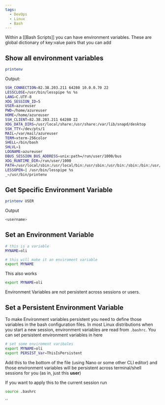 ```yaml
---
tags:
  - DevOps
  - Linux
  - Bash
---
```

Within a [[Bash Scripts]] you can have environment variables. These are global dictionary of key:value pairs that you can add

## Show all environment variables

```bash
printenv
```

Output:

```bash
SSH_CONNECTION=82.38.203.211 64280 10.0.0.70 22
LESSCLOSE=/usr/bin/lesspipe %s %s
LANG=C.UTF-8
XDG_SESSION_ID=5
USER=azureuser
PWD=/home/azureuser
HOME=/home/azureuser
SSH_CLIENT=82.38.203.211 64280 22
XDG_DATA_DIRS=/usr/local/share:/usr/share:/var/lib/snapd/desktop
SSH_TTY=/dev/pts/1
MAIL=/var/mail/azureuser
TERM=xterm-256color
SHELL=/bin/bash
SHLVL=1
LOGNAME=azureuser
DBUS_SESSION_BUS_ADDRESS=unix:path=/run/user/1000/bus
XDG_RUNTIME_DIR=/run/user/1000
PATH=/usr/local/sbin:/usr/local/bin:/usr/sbin:/usr/bin:/sbin:/bin:/usr/games:/usr/local/games:/snap/bin
LESSOPEN=| /usr/bin/lesspipe %s
_=/usr/bin/printenv
```

## Get Specific Environment Variable

```bash
printenv USER
```

Output

```bash
<username>
```

## Set an Environment Variable

```bash
# this is a variable
MYNAME=oli

# this will make it an enviroment variable
export MYNAME
```

This also works

```bash
export MYNAME=oli
```

Environment Variables are not persistent across sessions or users.

## Set a **Persistent** Environment Variable

To make Environment variables persistent you need to define those variables in the bash configuration files. In most Linux distributions when you start a new session, environment variables are read from `.bashrc`. You can set persistent environment variables in here

```bash
# set some enviroment varibales
export MYNAME=oli
export PERSIST_Var=ThisIsPersistent
```

Add this to the bottom of the file (using Nano or some other CLI editor) and those environment variables will be persistent across terminal/shell sessions for you (as in, just this **user**)

If you want to apply this to the current session run

```bash
source .bashrc
```

``